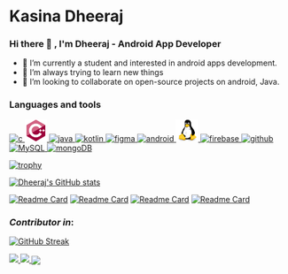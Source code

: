# Kasina Dheeraj

### Hi there 👋 , I'm Dheeraj - Android App Developer

- 🔭 I’m currently a student and interested in android apps development.
- 🌱 I’m always trying to learn new things
- 👯 I’m looking to collaborate on open-source projects on android, Java.



### **Languages and tools**

<p align="left">
  <a href="https://en.cppreference.com/w/c" target="_blank">  
    <img src="https://cdn.jsdelivr.net/gh/devicons/devicon/icons/c/c-original.svg"  alt="c" width="40" height="40" />
  </a>
  <a href="https://en.cppreference.com/w/" target="_blank"> 
  <img src="https://raw.githubusercontent.com/devicons/devicon/master/icons/cplusplus/cplusplus-original.svg" alt="cplusplus" width="40" height="40"/> 
  </a>
  <a href="https://docs.oracle.com/javase/7/docs/api/" target="_blank"> 
    <img src="https://cdn.jsdelivr.net/gh/devicons/devicon/icons/java/java-original-wordmark.svg" alt="java" width="40" height="40"/> 
  </a>
  <a href="https://kotlinlang.org/docs/home.html" target="_blank"> 
    <img src="https://cdn.jsdelivr.net/gh/devicons/devicon/icons/kotlin/kotlin-original.svg" alt="kotlin" width="35"  height="35"/> 
  </a>
  <a href="https://www.figma.com/@kasinadheeraj" target="_blank">  
    <img src="https://cdn.jsdelivr.net/gh/devicons/devicon/icons/figma/figma-original.svg"  alt="figma" width="40" height="40" />
  </a>
  <a href="https://www.android.com/intl/en_in/" target="_blank">  
    <img src="https://cdn.jsdelivr.net/gh/devicons/devicon/icons/android/android-plain-wordmark.svg" alt="android" width="40" height="40" />
  </a>
  <a href="https://www.linux.org/" target="_blank"> 
    <img src="https://raw.githubusercontent.com/devicons/devicon/master/icons/linux/linux-original.svg" alt="linux" width="40" height="40"/> 
  </a>
  <a href="https://firebase.google.com/" target="_blank"> 
    <img src="https://cdn.jsdelivr.net/gh/devicons/devicon/icons/firebase/firebase-plain.svg" alt="firebase" width="40" height="40"/> 
  </a>
  <a href="https://github.com/KasinaDheeraj" target="_blank"> 
    <img src="https://cdn.jsdelivr.net/gh/devicons/devicon/icons/github/github-original.svg" alt="github" width="40" height="40"/> 
  </a>
  <a href="https://www.mysql.com/" target="_blank"> 
    <img src="https://cdn.jsdelivr.net/gh/devicons/devicon/icons/mysql/mysql-original-wordmark.svg" alt="MySQL" width="45" height="45"/> 
  </a>
  <a href="https://www.mongodb.com/" target="_blank"> 
    <img src="https://cdn.jsdelivr.net/gh/devicons/devicon/icons/mongodb/mongodb-original-wordmark.svg" alt="mongoDB" width="45" height="45"/> 
  </a>  
</p>



[![trophy](https://github-profile-trophy.vercel.app/?username=KasinaDheeraj&theme=buddhism)](https://github.com/ryo-ma/github-profile-trophy)

[![Dheeraj's GitHub stats](https://github-readme-stats.vercel.app/api?username=KasinaDheeraj&show_icons=true&theme=midnight-purple)](https://github.com/anuraghazra/github-readme-stats)<!--[![Top Langs](https://github-readme-stats.vercel.app/api/top-langs/?username=KasinaDheeraj&theme=midnight-purple&langs_count=10)](https://github.com/anuraghazra/github-readme-stats)-->


[![Readme Card](https://github-readme-stats.vercel.app/api/pin/?username=KasinaDheeraj&repo=StudyPlanner&show_owner=true&theme=vision-friendly-dark)](https://github.com/KasinaDheeraj/StudyPlanner)
[![Readme Card](https://github-readme-stats.vercel.app/api/pin/?username=KasinaDheeraj&repo=DetectO&show_owner=true&theme=vision-friendly-dark)](https://github.com/KasinaDheeraj/DetectO)
[![Readme Card](https://github-readme-stats.vercel.app/api/pin/?username=KasinaDheeraj&repo=NEWSDROP&show_owner=true&theme=vision-friendly-dark)](https://github.com/KasinaDheeraj/NEWSDROP)
[![Readme Card](https://github-readme-stats.vercel.app/api/pin/?username=KasinaDheeraj&repo=Pedometer&show_owner=true&theme=vision-friendly-dark)](https://github.com/KasinaDheeraj/Pedometer)


### *Contributor in*:
[![GitHub Streak](https://github-readme-streak-stats.herokuapp.com/?user=KasinaDheeraj&theme=dark)](https://git.io/streak-stats)

<a href="https://github.com/commons-app/apps-android-commons">
  <img align="bottom" src="https://github-readme-stats.vercel.app/api/pin/?username=commons-app&repo=apps-android-commons&show_owner=true&theme=vision-friendly-dark" />
</a>
<a href="https://github.com/ankidroid/Anki-Android">
  <img align="bottom" src="https://github-readme-stats.vercel.app/api/pin/?username=ankidroid&repo=Anki-Android&show_owner=true&theme=vision-friendly-dark" />
</a>
<a href="https://github.com/TheLastProject/Catima">
  <img align="center" src="https://github-readme-stats.vercel.app/api/pin/?username=TheLastProject&repo=Catima&show_owner=true&theme=vision-friendly-dark" />
</a>


